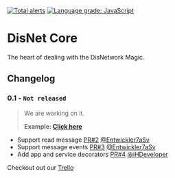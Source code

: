 [![Total alerts](https://img.shields.io/lgtm/alerts/g/DisNetwork/core.svg?logo=lgtm&logoWidth=18)](https://lgtm.com/projects/g/DisNetwork/core/alerts/)
[![Language grade: JavaScript](https://img.shields.io/lgtm/grade/javascript/g/DisNetwork/core.svg?logo=lgtm&logoWidth=18)](https://lgtm.com/projects/g/DisNetwork/core/context:javascript)
# DisNet Core
The heart of dealing with the DisNetwork Magic.

## Changelog

### **0.1 - `Not released`**
> We are working on it.
>
> **Example: [Click here](https://github.com/DisNetwork)**

- Support read message [PR#2](https://github.com/DisNetwork/core/pull/2) [@Entwickler7aSv](https://github.com/Entwickler7aSv)
- Support message events [PR#3](https://github.com/DisNetwork/core/pull/3) [@Entwickler7aSv](https://github.com/Entwickler7aSv)
- Add app and service decorators [PR#4](https://github/DisNetwork/core/pull/4) [@iHDeveloper](https://github.com/iHDeveloper)

Checkout out our [Trello](https://trello.com/b/TWN05AAJ/disnetwork)